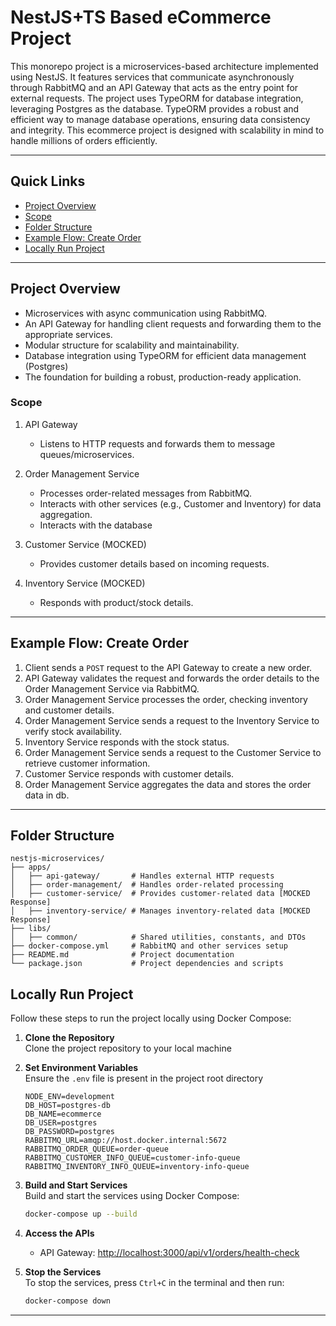# NestJS+TS Based eCommerce Project

This monorepo project is a microservices-based architecture implemented using NestJS. It features services that communicate asynchronously through RabbitMQ and an API Gateway that acts as the entry point for external requests. The project uses TypeORM for database integration, leveraging Postgres as the database. TypeORM provides a robust and efficient way to manage database operations, ensuring data consistency and integrity. This ecommerce project is designed with scalability in mind to handle millions of orders efficiently.

---

## Quick Links

- [Project Overview](#project-overview)
- [Scope](#scope)
- [Folder Structure](#folder-structure)
- [Example Flow: Create Order](#example-flow-create-order)
- [Locally Run Project](#locally-run-project)

---

## Project Overview

- Microservices with async communication using RabbitMQ.
- An API Gateway for handling client requests and forwarding them to the appropriate services.
- Modular structure for scalability and maintainability.
- Database integration using TypeORM for efficient data management (Postgres)
- The foundation for building a robust, production-ready application.

### Scope

1. API Gateway

   - Listens to HTTP requests and forwards them to message queues/microservices.

2. Order Management Service

   - Processes order-related messages from RabbitMQ.
   - Interacts with other services (e.g., Customer and Inventory) for data aggregation.
   - Interacts with the database

3. Customer Service (MOCKED)

   - Provides customer details based on incoming requests.

4. Inventory Service (MOCKED)
   - Responds with product/stock details.

---

## Example Flow: Create Order

1. Client sends a `POST` request to the API Gateway to create a new order.
2. API Gateway validates the request and forwards the order details to the Order Management Service via RabbitMQ.
3. Order Management Service processes the order, checking inventory and customer details.
4. Order Management Service sends a request to the Inventory Service to verify stock availability.
5. Inventory Service responds with the stock status.
6. Order Management Service sends a request to the Customer Service to retrieve customer information.
7. Customer Service responds with customer details.
8. Order Management Service aggregates the data and stores the order data in db.

---

## Folder Structure

```plaintext
nestjs-microservices/
├── apps/
│   ├── api-gateway/       # Handles external HTTP requests
│   ├── order-management/  # Handles order-related processing
│   ├── customer-service/  # Provides customer-related data [MOCKED Response]
│   ├── inventory-service/ # Manages inventory-related data [MOCKED Response]
├── libs/
│   ├── common/            # Shared utilities, constants, and DTOs
├── docker-compose.yml     # RabbitMQ and other services setup
├── README.md              # Project documentation
└── package.json           # Project dependencies and scripts
```

## Locally Run Project

Follow these steps to run the project locally using Docker Compose:

1. **Clone the Repository**  
   Clone the project repository to your local machine

2. **Set Environment Variables**  
   Ensure the `.env` file is present in the project root directory

   ```env
   NODE_ENV=development
   DB_HOST=postgres-db
   DB_NAME=ecommerce
   DB_USER=postgres
   DB_PASSWORD=postgres
   RABBITMQ_URL=amqp://host.docker.internal:5672
   RABBITMQ_ORDER_QUEUE=order-queue
   RABBITMQ_CUSTOMER_INFO_QUEUE=customer-info-queue
   RABBITMQ_INVENTORY_INFO_QUEUE=inventory-info-queue
   ```

3. **Build and Start Services**  
   Build and start the services using Docker Compose:

   ```bash
   docker-compose up --build
   ```

4. **Access the APIs**

   - API Gateway: [http://localhost:3000/api/v1/orders/health-check](http://localhost:3000)

5. **Stop the Services**  
   To stop the services, press `Ctrl+C` in the terminal and then run:
   ```bash
   docker-compose down
   ```

---
